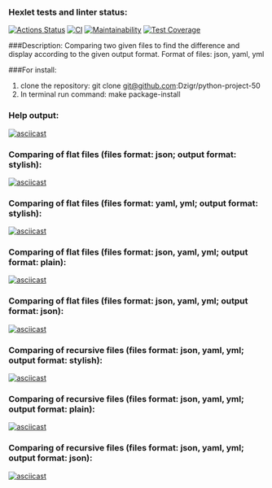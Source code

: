 ### Hexlet tests and linter status:
[![Actions Status](https://github.com/Dzigr/python-project-50/workflows/hexlet-check/badge.svg)](https://github.com/Dzigr/python-project-50/actions)
[![CI](https://github.com/Dzigr/python-project-50/actions/workflows/main.yml/badge.svg)](https://github.com/Dzigr/python-project-50/actions/workflows/main.yml)
[![Maintainability](https://api.codeclimate.com/v1/badges/1f371f57b3a0fdc779f0/maintainability)](https://codeclimate.com/github/Dzigr/python-project-50/maintainability)
[![Test Coverage](https://api.codeclimate.com/v1/badges/1f371f57b3a0fdc779f0/test_coverage)](https://codeclimate.com/github/Dzigr/python-project-50/test_coverage)


###Description: 
Comparing two given files to find the difference and display according to the given output format. Format of files: json, yaml, yml

###For install:
1. clone the repository: git clone git@github.com:Dzigr/python-project-50
2. In terminal run command: make package-install

### Help output:
[![asciicast](https://asciinema.org/a/536907.svg)](https://asciinema.org/a/536907)

### Comparing of flat files (files format: json; output format: stylish):
[![asciicast](https://asciinema.org/a/536914.svg)](https://asciinema.org/a/536914)

### Comparing of flat files (files format: yaml, yml; output format: stylish):
[![asciicast](https://asciinema.org/a/536915.svg)](https://asciinema.org/a/536915)

### Comparing of flat files (files format: json, yaml, yml; output format: plain):
[![asciicast](https://asciinema.org/a/536922.svg)](https://asciinema.org/a/536922)

### Comparing of flat files (files format: json, yaml, yml; output format: json):
[![asciicast](https://asciinema.org/a/536923.svg)](https://asciinema.org/a/536923)

### Comparing of recursive files (files format: json, yaml, yml; output format: stylish):
[![asciicast](https://asciinema.org/a/536924.svg)](https://asciinema.org/a/536924)

### Comparing of recursive files (files format: json, yaml, yml; output format: plain):
[![asciicast](https://asciinema.org/a/536926.svg)](https://asciinema.org/a/536926)

### Comparing of recursive files (files format: json, yaml, yml; output format: json):
[![asciicast](https://asciinema.org/a/536927.svg)](https://asciinema.org/a/536927)
